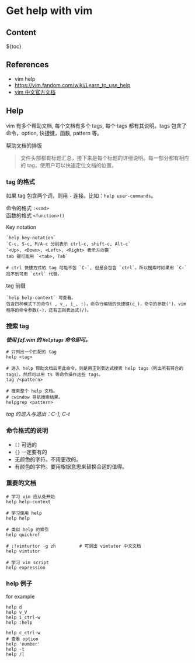 # Get help with vim

## Content

${toc}

## References

-   vim help
-   <https://vim.fandom.com/wiki/Learn_to_use_help>
-   [vim 中文官方文档](http://vimcdoc.sourceforge.net/doc/help.html)

## Help

vim 有多个帮助文档, 每个文档有多个 tags, 每个 tags 都有其说明。tags 包含了命令，option, 快捷键，函数, pattern 等。

帮助文档的排版

> 文件头部都有标题汇总，接下来是每个标题的详细说明。每一部分都有相应的 tag，使用户可以快速定位文档的位置。

### tag 的格式

如果 tag 包含两个词，则用 `-` 连接。比如：`help user-commands`。

命令的格式 `:<cmd>`<br>
函数的格式 `<function>()`

Key notation

    `help key-notation`
    `C-c, S-c, M/A-c 分别表示 ctrl-c, shift-c, Alt-c`
    `<Up>, <Down>, <Left>, <Right> 表示方向键`
    tab 键可能用 `<tab>, Tab`

    # ctrl 快捷方式的 tag 可能不包 `C-`, 但是会包含 `ctrl`。所以搜索时如果用 `C-` 找不到可用 `ctrl` 代替。

tag 前缀

    `help help-context` 可查看。
    包含四种模式下的命令( , v_, i_, :)，命令行编辑的快捷键(c_)，命令的参数(')，vim 程序的命令参数(-)，还有正则表达式(/)。

### 搜索 tag

***使用 fzf.vim 的 `Helptags` 命令即可。***

    # 只列出一个匹配的 tag
    help <tag>

    # 进入 help 帮助文档后用此命令，则是用正则表达式搜索 help tags（列出所有符合的 tags），然后可以用 ts 等命令操作这些 tags。
    tag /<pattern>

    # 搜索整个 help 文档。
    # cwindow 导航搜索结果。
    helpgrep <pattern>

*tag 的进入与退出：C-], C-t*

### 命令格式的说明

-   `[]` 可选的
-   `{}` 一定要有的
-   无颜色的字符。不用更改的。
-   有颜色的字符。要用根据意思来替换合适的值得。

### 重要的文档

    # 学习 vim 应从处开始
    help help-context

    # 学习使用 help
    help help

    # 类似 help 的索引
    help quickref

    # :!vimturtor -g zh         # 可调出 vimtutor 中文文档
    help vimtutor

    # 学习 vim script
    help expression

### help 例子

for example

    help d
    help v_V
    help i_ctrl-w
    help :help

    help c_ctrl-w
    # 查看 option
    help 'number'
    help -t
    help /[
